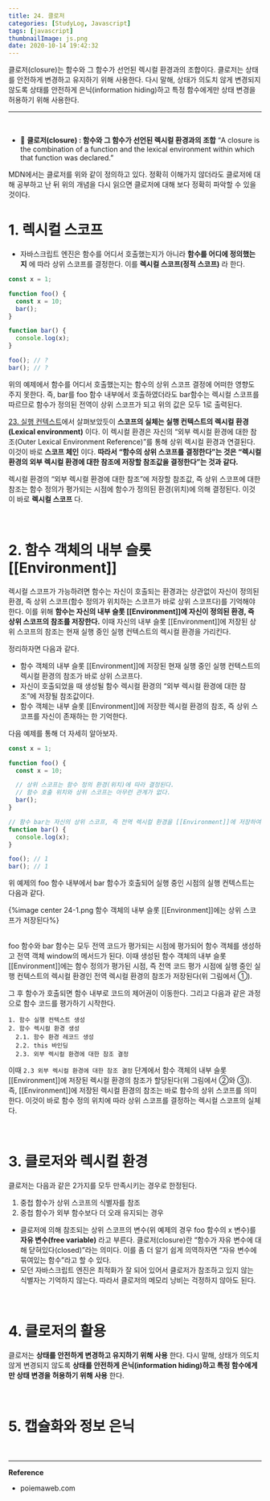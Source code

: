 ```yaml
---
title: 24. 클로저
categories: [StudyLog, Javascript]
tags: [javascript]
thumbnailImage: js.png
date: 2020-10-14 19:42:32
---
```


<!-- more -->
클로저(closure)는 함수와 그 함수가 선언된 렉시컬 환경과의 조합이다. 클로저는 상태를 안전하게 변경하고 유지하기 위해 사용한다. 다시 말해, 상태가 의도치 않게 변경되지 않도록 상태를 안전하게 은닉(information hiding)하고 특정 함수에게만 상태 변경을 허용하기 위해 사용한다.
<!-- excerpt -->
<!-- toc -->
---
<br>

- 📒 **클로저(closure) : 함수와 그 함수가 선언된 렉시컬 환경과의 조합**
“A closure is the combination of a function and the lexical environment within which that function was declared.”

MDN에서는 클로저를 위와 같이 정의하고 있다. 정확히 이해가지 않더라도 클로저에 대해 공부하고 난 뒤 위의 개념을 다시 읽으면 클로저에 대해 보다 정확히 파악할 수 있을 것이다.

# 1. 렉시컬 스코프

- 자바스크립트 엔진은 함수를 어디서 호출했는지가 아니라 **함수를 어디에 정의했는지** 에 따라 상위 스코프를 결정한다. 
이를 **렉시컬 스코프(정적 스코프)** 라 한다.

```js
const x = 1;

function foo() {
  const x = 10;
  bar();
}

function bar() {
  console.log(x);
}

foo(); // ?
bar(); // ?
```

위의 예제에서 함수를 어디서 호출했는지는 함수의 상위 스코프 결정에 어떠한 영향도 주지 못한다. 즉, bar를 foo 함수 내부에서 호출하였더라도 bar함수는 렉시컬 스코프를 따르므로 함수가 정의된 전역이 상위 스코프가 되고 위의 값은 모두 1로 출력된다.

[23. 실행 컨텍스트](https://hanseul-lee.github.io/2020/10/13/JS-23/)에서 살펴보았듯이 **스코프의 실체는 실행 컨텍스트의 렉시컬 환경(Lexical environment)** 이다. 이 렉시컬 환경은 자신의 “외부 렉시컬 환경에 대한 참조(Outer Lexical Environment Reference)”를 통해 상위 렉시컬 환경과 연결된다. 이것이 바로 **스코프 체인** 이다. **따라서 “함수의 상위 스코프를 결정한다”는 것은 “렉시컬 환경의 외부 렉시컬 환경에 대한 참조에 저장할 참조값을 결정한다”는 것과 같다.**

렉시컬 환경의 “외부 렉시컬 환경에 대한 참조”에 저장할 참조값, 즉 상위 스코프에 대한 참조는 함수 정의가 평가되는 시점에 함수가 정의된 환경(위치)에 의해 결정된다. 이것이 바로 **렉시컬 스코프** 다.

<br>

# 2. 함수 객체의 내부 슬롯 [[Environment]]

렉시컬 스코프가 가능하려면 함수는 자신이 호출되는 환경과는 상관없이 자신이 정의된 환경, 즉 상위 스코프(함수 정의가 위치하는 스코프가 바로 상위 스코프다)를 기억해야 한다. 이를 위해 **함수는 자신의 내부 슬롯 [[Environment]]에 자신이 정의된 환경, 즉 상위 스코프의 참조를 저장한다.** 이때 자신의 내부 슬롯 [[Environment]]에 저장된 상위 스코프의 참조는 현재 실행 중인 실행 컨텍스트의 렉시컬 환경을 가리킨다.

정리하자면 다음과 같다.
-  함수 객체의 내부 슬롯 [[Environment]]에 저장된 현재 실행 중인 실행 컨텍스트의 렉시컬 환경의 참조가 바로 상위 스코프다.
- 자신이 호출되었을 때 생성될 함수 렉시컬 환경의 “외부 렉시컬 환경에 대한 참조”에 저장될 참조값이다. 
- 함수 객체는 내부 슬롯 [[Environment]]에 저장한 렉시컬 환경의 참조, 즉 상위 스코프를 자신이 존재하는 한 기억한다.

다음 예제를 통해 더 자세히 알아보자.

```js
const x = 1;

function foo() {
  const x = 10;

  // 상위 스코프는 함수 정의 환경(위치)에 따라 결정된다.
  // 함수 호출 위치와 상위 스코프는 아무런 관계가 없다.
  bar();
}

// 함수 bar는 자신의 상위 스코프, 즉 전역 렉시컬 환경을 [[Environment]]에 저장하여 기억한다.
function bar() {
  console.log(x);
}

foo(); // 1
bar(); // 1
```
위 예제의 foo 함수 내부에서 bar 함수가 호출되어 실행 중인 시점의 실행 컨텍스트는 다음과 같다.
<Br>

{%image center 24-1.png 함수 객체의 내부 슬롯 [[Environment]]에는 상위 스코프가 저장된다%}

<br>
foo 함수와 bar 함수는 모두 전역 코드가 평가되는 시점에 평가되어 함수 객체를 생성하고 전역 객체 window의 메서드가 된다. 이때 생성된 함수 객체의 내부 슬롯 [[Environment]]에는 함수 정의가 평가된 시점, 즉 전역 코드 평가 시점에 실행 중인 실행 컨텍스트의 렉시컬 환경인 전역 렉시컬 환경의 참조가 저장된다(위 그림에서 ①).

그 후 함수가 호출되면 함수 내부로 코드의 제어권이 이동한다. 그리고 다음과 같은 과정으로 함수 코드를 평가하기 시작한다. 

```
1. 함수 실행 컨텍스트 생성
2. 함수 렉시컬 환경 생성
  2.1. 함수 환경 레코드 생성
  2.2. this 바인딩
  2.3. 외부 렉시컬 환경에 대한 참조 결정
```
이때 `2.3 외부 렉시컬 환경에 대한 참조 결정` 단계에서 함수 객체의 내부 슬롯 [[Environment]]에 저장된 렉시컬 환경의 참조가 할당된다(위 그림에서 ②와 ③). 즉, [[Environment]]에 저장된 렉시컬 환경의 참조는 바로 함수의 상위 스코프를 의미한다. 이것이 바로 함수 정의 위치에 따라 상위 스코프를 결정하는 렉시컬 스코프의 실체다.

<br>

# 3. 클로저와 렉시컬 환경

클로저는 다음과 같은 2가지를 모두 만족시키는 경우로 한정된다.
1. 중첩 함수가 상위 스코프의 식별자를 참조
2. 중첩 함수가 외부 함수보다 더 오래 유지되는 경우

- 클로저에 의해 참조되는 상위 스코프의 변수(위 예제의 경우 foo 함수의 x 변수)를 **자유 변수(free variable)** 라고 부른다. 클로저(closure)란 “함수가 자유 변수에 대해 닫혀있다(closed)”라는 의미다. 이를 좀 더 알기 쉽게 의역하자면 “자유 변수에 묶여있는 함수”라고 할 수 있다.
- 모던 자바스크립트 엔진은 최적화가 잘 되어 있어서 클로저가 참조하고 있지 않는 식별자는 기억하지 않는다. 따라서 클로저의 메모리 낭비는 걱정하지 않아도 된다.

<br>

# 4. 클로저의 활용

클로저는 **상태를 안전하게 변경하고 유지하기 위해 사용** 한다. 다시 말해, 상태가 의도치 않게 변경되지 않도록 **상태를 안전하게 은닉(information hiding)하고 특정 함수에게만 상태 변경을 허용하기 위해 사용** 한다.

<br>

# 5. 캡슐화와 정보 은닉


<br>

----
**Reference**
- poiemaweb.com